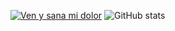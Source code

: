 [![Ven y sana mi dolor](DragonBallZUltimateTenkaichiCutscene_AftermathofKidBuuFightonPlanetoftheKais720pHDonline-video-cutter.com-ezgif.com-video-to-gif-converter.gif)](http://www.youtube.com/watch?v=N2I5pSpiqIQ "Ven y Sana Mi Dolor / Goku Ssj2 vs Majin Vegeta - (Letra / Lyrics)") ![GitHub stats](https://github-readme-stats.vercel.app/api?username=MascaChapas27&hide=prs&show_icons=true&theme=chartreuse-dark&include_all_commits=true)
